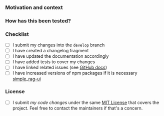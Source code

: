 <!-- Raise an issue to propose your change (https://github.com/ibraym/simple-RAG/issues).
It helps to avoid duplication of efforts from multiple independent contributors.
Discuss your ideas with maintainers to be sure that changes will be approved and merged.

<!-- Provide a general summary of your changes in the Title above -->

### Motivation and context
<!-- Why is this change required? What problem does it solve? If it fixes an open
issue, please link to the issue here. Describe your changes in detail, add
screenshots. -->

### How has this been tested?
<!-- Please describe in detail how you tested your changes.
Include details of your testing environment, and the tests you ran to
see how your change affects other areas of the code, etc. -->

### Checklist
<!-- Go over all the following points, and put an `x` in all the boxes that apply.
If an item isn't applicable for some reason, then ~~explicitly strikethrough~~ the whole
line. If you don't do that, GitHub will show incorrect progress for the pull request.
If you're unsure about any of these, don't hesitate to ask. We're here to help! -->
- [ ] I submit my changes into the `develop` branch
- [ ] I have created a changelog fragment <!-- see top comment in CHANGELOG.md -->
- [ ] I have updated the documentation accordingly
- [ ] I have added tests to cover my changes
- [ ] I have linked related issues (see [GitHub docs](
  https://help.github.com/en/github/managing-your-work-on-github/linking-a-pull-request-to-an-issue#linking-a-pull-request-to-an-issue-using-a-keyword))
- [ ] I have increased versions of npm packages if it is necessary
  [simple_rag-ui](https://github.com/ibraym/simple-RAG/tree/develop/simple_rag-ui#versioning)

### License

- [ ] I submit _my code changes_ under the same [MIT License](
  hhttps://github.com/ibraym/simple-RAG/blob/develop/LICENSE) that covers the project.
  Feel free to contact the maintainers if that's a concern.